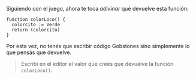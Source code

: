 Siguiendo con el juego, ahora te toca _adivinar_ qué devuelve esta función:

```puppet
function colorLoco() {
  colorcito := Verde
  return (colorcito)
}
```

Por esta vez, no tenés que escribir código Gobstones sino simplemente lo que pensás que devuelve.

> Escribí en el editor el valor que creés que devuelve la función `colorLoco()`.